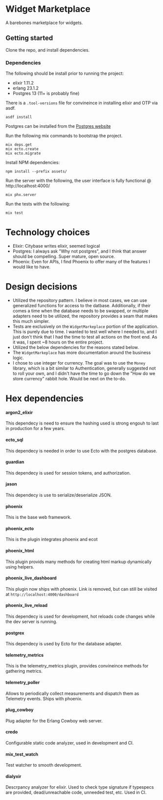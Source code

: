 # Widget Marketplace

A barebones marketplace for widgets.

## Getting started

Clone the repo, and install dependencies.

### Dependencies

The following should be install prior to running the project:

- elixir 1.11.2
- erlang 23.1.2
- Postgres 13 (11+ is probably fine)

There is a `.tool-versions` file for convineince in installing elixir and OTP via asdf.

```
asdf install
```

Postgres can be installed from the [Postgres website](https://postgresapp.com/)

Run the following mix commands to bootstrap the project.
```
mix deps.get
mix ecto.create
mix ecto.migrate
```

Install NPM dependencies:
```
npm install --prefix assets/
```

Run the server with the following, the user interface is fully functional @ http://localhost:4000/
```
mix phx.server
```

Run the tests with the following:
```
mix test
```

# Technology choices
- Elixir: Citybase writes elixir, seemed logical
- Postgres: I always ask "Why not postgres", and I think that answer should be compelling. Super mature, open source.
- Phoenix: Even for APIs, I find Phoenix to offer many of the features I would like to have.

# Design decisions
- Utilized the repository pattern. I believe in most cases, we can use generalized functions for access to the datbase. Additionally, if their comes a time when the database needs to be swapped, or multiple adapters need to be utilized, the repository provides a seam that makes this much simpler.
- Tests are exclusively on the `WidgetMarkeplace` portion of the application. This is purely due to time. I wanted to test well where I needed to, and I just don't think that I had the time to test all actions on the front end. As it was, I spent ~8 hours on the entire project.
- Utilized the below dependencies for the reasons stated below.
- The `WidgetMarkeplace` has more documentation around the business logic.
- I chose to use integer for currency. The goal was to use the `Money` library, which is a bit similar to Authentication, generally suggested not to roll your own, and I didn't have the time to go down the "How do we store currency" rabbit hole. Would be next on the to-do.

# Hex dependencies

#### argon2_elixir
This dependecy is need to ensure the hashing used is strong engouh to last in production for a few years.

#### ecto_sql
This dependecy is needed in order to use Ecto with the postgres database.

#### guardian
This dependecy is used for session tokens, and authorization.

#### jason
This dependecy is use to serialize/deserialize JSON.

#### phoenix
This is the base web framework.

#### phoenix_ecto
This is the plugin integrates phoenix and ecot

#### phoenix_html
This plugin provids many methods for creating html markup dynamically using helpers.

#### phoenix_live_dashboard
This plugin now ships with phoenix. Link is removed, but can still be visited at `http://localhost:4000/dashboard`

#### phoenix_live_reload
This dependecy is used for development, hot reloads code changes while the dev server is running.

#### postgrex
This dependecy is used by Ecto for the database adapter.

#### telemetry_metrics
This is the telemetry_metrics plugin, provides convineince methods for gathering metrics.

#### telemetry_poller
Allows to periodically collect measurements and dispatch them as Telemetry events. Ships with phoenix.

#### plug_cowboy
Plug adapter for the Erlang Cowboy web server.

#### credo
Configurable static code analyzer, used in development and CI.

#### mix_test_watch
Test watcher to smooth development.

#### dialyxir
Descrpancy analyzer for elixir. Used to check type signature if typespecs are provided, dead/unreachable code, unneeded test, etc. Used in CI.



